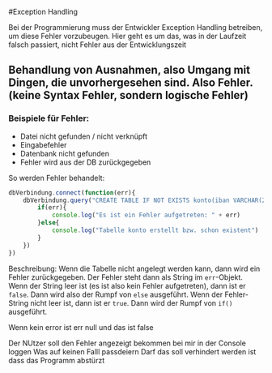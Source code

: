 #Exception Handling

Bei der Programmierung muss der Entwickler Exception Handling betreiben, um diese Fehler vorzubeugen.
Hier geht es um das, was in der Laufzeit falsch passiert, nicht Fehler aus der Entwicklungszeit 

## Behandlung von Ausnahmen, also Umgang mit Dingen, die unvorhergesehen sind. Also Fehler. (keine Syntax Fehler, sondern logische Fehler)

### Beispiele für Fehler:
* Datei nicht gefunden / nicht verknüpft 
* Eingabefehler 
* Datenbank nicht gefunden 
* Fehler wird aus der DB zurückgegeben 



So werden Fehler behandelt:

```Javascript
dbVerbindung.connect(function(err){
    dbVerbindung.query("CREATE TABLE IF NOT EXISTS konto(iban VARCHAR(22), idKunde INT(11), anfangssalso DECIMAL(15,2), kontoart VARCHAR(20), timestamp TIMESTAMP, PRIMARY KEY (iban));",function(err, result){
        if(err){
            console.log("Es ist ein Fehler aufgetreten: " + err)
        }else{
            console.log("Tabelle konto erstellt bzw. schon existent")
        }
    })
})

```

Beschreibung: Wenn die Tabelle nicht angelegt werden kann, dann wird ein Fehler zurückgegeben. Der Fehler steht dann als String im ```err```-Objekt. Wenn der String leer ist (es ist also kein Fehler aufgetreten), dann ist er ```false```. Dann wird also der Rumpf von ```else``` ausgeführt. Wenn der Fehler-String nicht leer ist, dann ist er ```true```. Dann wird der Rumpf von ```if()``` ausgeführt.

Wenn kein error ist err null und das ist false


Der NUtzer soll den Fehler angezeigt bekommen bei mir in der Console loggen
Was auf keinen Falll passdeiern Darf das soll verhindert werden ist dass das Programm abstürzt